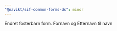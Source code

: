 ```yaml
---
"@navikt/sif-common-forms-ds": minor
---
```


Endret fosterbarn form. Fornavn og Etternavn til navn
